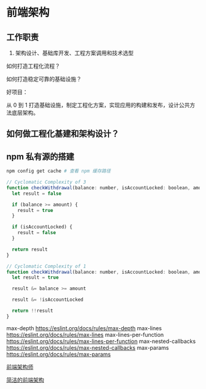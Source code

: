 # 前端架构

## 工作职责

1. 架构设计、基础库开发、工程方案调用和技术选型

如何打造工程化流程？

如何打造稳定可靠的基础设施？

好项目：

从 0 到 1 打造基础设施，制定工程化方案，实现应用的构建和发布，设计公共方法底层架构。

## 如何做工程化基建和架构设计？

## npm 私有源的搭建

```bash
npm config get cache # 查看 npm 缓存路径
```

```js
// Cyclomatic Complexity of 3
function checkWithdrawal(balance: number, isAccountLocked: boolean, amount: numbed) {
  let result = false

  if (balance >= amount) {
    result = true
  }

  if (isAccountLocked) {
    result = false
  }

  return result
}

// Cyclomatic Complexity of 1
function checkWithdrawal(balance: number, isAccountLocked: boolean, amount: numbed) {
  let result = true

  result &= balance >= amount

  result &= !isAccountLocked

  return !!result
}
```

max-depth https://eslint.org/docs/rules/max-depth
max-lines https://eslint.org/docs/rules/max-lines
max-lines-per-function https://eslint.org/docs/rules/max-lines-per-function
max-nested-callbacks https://eslint.org/docs/rules/max-nested-callbacks
max-params https://eslint.org/docs/rules/max-params

[前端架构师](https://www.bilibili.com/video/BV1XS4y1G7KN/?spm_id_from=333.337.search-card.all.click&vd_source=9bbf149e26315d2edf55b034712e09d6)

[简洁的前端架构](https://bespoyasov.me/blog/clean-architecture-on-frontend/)
